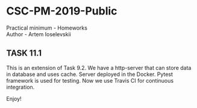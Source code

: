 # CSC-PM-2019-Public
Practical minimum - Homeworks  
Author - Artem Ioselevskii

## TASK 11.1
This is an extension of Task 9.2. We have a http-server that can store data in database and uses cache. Server deployed in the Docker. Pytest framework is used for testing. Now we use Travis CI for continuous integration.

Enjoy!
